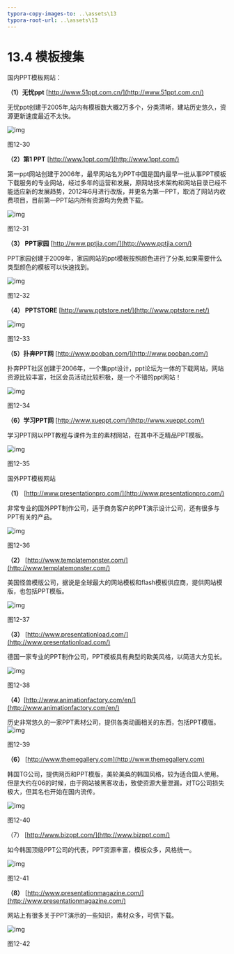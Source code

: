 ```yaml
---
typora-copy-images-to: ..\assets\13
typora-root-url: ..\assets\13
---
```


# 13.4  模板搜集

国内PPT模板网站：

**（1）无忧ppt** [http://www.51ppt.com.cn/](http://www.51ppt.com.cn/)

无忧ppt创建于2005年,站内有模板数大概2万多个，分类清晰，建站历史悠久，资源更新速度最近不太快。

![img](../../.gitbook/assets/image030%20%284%29.jpg)

图12-30

**（2）第1 PPT** [http://www.1ppt.com/](http://www.1ppt.com/)

第一ppt网站创建于2006年，最早网站名为PPT中国是国内最早一批从事PPT模板下载服务的专业网站，经过多年的运营和发展，原网站技术架构和网站目录已经不能适应新的发展趋势，2012年6月进行改版，并更名为第一PPT，取消了网站内收费项目，目前第一PPT站内所有资源均为免费下载。

![img](../../.gitbook/assets/image031%20%287%29.jpg)

图12-31

**（3） PPT家园** [http://www.pptjia.com/](http://www.pptjia.com/)

PPT家园创建于2009年，家园网站的ppt模板按照颜色进行了分类,如果需要什么类型颜色的模板可以快速找到。

![img](../../.gitbook/assets/image032%20%289%29.jpg)

图12-32

**（4） PPTSTORE** [http://www.pptstore.net/](http://www.pptstore.net/)

![img](../../.gitbook/assets/image033%20%289%29.jpg)

图12-33

**（5）扑奔PPT网** [http://www.pooban.com/](http://www.pooban.com/)

扑奔PPT社区创建于2006年，一个集ppt设计，ppt论坛为一体的下载网站，网站资源比较丰富，社区会员活动比较积极，是一个不错的ppt网站！

![img](../../.gitbook/assets/image034%20%2810%29.jpg)

图12-34

**（6）学习PPT网** [http://www.xueppt.com/](http://www.xueppt.com/)

学习PPT网以PPT教程与课件为主的素材网站，在其中不乏精品PPT模板。

![img](../../.gitbook/assets/image035%20%285%29.jpg)

图12-35

国外PPT模板网站

**（1）** [http://www.presentationpro.com/](http://www.presentationpro.com/)

非常专业的国外PPT制作公司，适于商务客户的PPT演示设计公司，还有很多与PPT有关的产品。

![img](../../.gitbook/assets/image036%20%288%29.jpg)

图12-36

**（2）** [http://www.templatemonster.com/](http://www.templatemonster.com/)

美国怪兽模版公司，据说是全球最大的网站模板和flash模板供应商，提供网站模版，也包括PPT模版。

![img](../../.gitbook/assets/image037.jpg)

图12-37

**（3）** [http://www.presentationload.com/](http://www.presentationload.com/)

德国一家专业的PPT制作公司，PPT模板具有典型的欧美风格，以简洁大方见长。

![img](../../.gitbook/assets/image038%20%287%29.jpg)

图12-38

**（4）**[http://www.animationfactory.com/en/](http://www.animationfactory.com/en/)

历史非常悠久的一家PPT素材公司，提供各类动画相关的东西，包括PPT模版。![img](../../.gitbook/assets/image039%20%2811%29.jpg)

图12-39

**（6）** [http://www.themegallery.com](http://www.themegallery.com)

韩国TG公司，提供网页和PPT模版，美轮美奂的韩国风格，较为适合国人使用。但是大约在06的时候，由于网站被黑客攻击，致使资源大量泄漏，对TG公司损失极大，但其名也开始在国内流传。

![img](../../.gitbook/assets/image040.jpg)

图12-40

（7） [http://www.bizppt.com/](http://www.bizppt.com/)

如今韩国顶级PPT公司的代表，PPT资源丰富，模板众多，风格统一。

![img](../../.gitbook/assets/image041%20%2811%29.jpg)

图12-41

**（8）** [http://www.presentationmagazine.com/](http://www.presentationmagazine.com/)

网站上有很多关于PPT演示的一些知识，素材众多，可供下载。

![img](../../.gitbook/assets/image042%20%287%29.jpg)

图12-42

